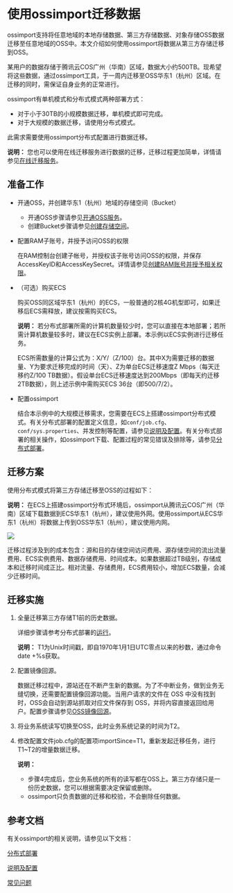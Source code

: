 # 使用ossimport迁移数据

ossimport支持将任意地域的本地存储数据、第三方存储数据、对象存储OSS数据迁移至任意地域的OSS中。本文介绍如何使用ossimport将数据从第三方存储迁移到OSS。

某用户的数据存储于腾讯云COS广州（华南）区域，数据大小约500TB。现希望将这些数据，通过ossimport工具，于一周内迁移至OSS华东1（杭州）区域。在迁移的同时，需保证自身业务的正常进行。

ossimport有单机模式和分布式模式两种部署方式：

-   对于小于30TB的小规模数据迁移，单机模式即可完成。
-   对于大规模的数据迁移，请使用分布式模式。

此需求需要使用ossimport分布式配置进行数据迁移。

**说明：** 您也可以使用在线迁移服务进行数据的迁移，迁移过程更加简单，详情请参见[在线迁移服务]()。

## 准备工作

-   开通OSS，并创建华东1（杭州）地域的存储空间（Bucket）
    -   开通OSS步骤请参见[开通OSS服务](/cn.zh-CN/控制台用户指南/开通OSS服务.md)。
    -   创建Bucket步骤请参见[创建存储空间](/cn.zh-CN/快速入门/控制台快速入门/创建存储空间.md)。
-   配置RAM子账号，并授予访问OSS的权限

    在RAM控制台创建子帐号，并授权该子账号访问OSS的权限，并保存AccessKeyID和AccessKeySecret。详情请参见[创建RAM账号并授予相关权限]()。

-   （可选）购买ECS

    购买OSS同区域华东1（杭州）的ECS，一般普通的2核4G机型即可，如果迁移后ECS需释放，建议按需购买ECS。

    **说明：** 若分布式部署所需的计算机数量较少时，您可以直接在本地部署；若所需计算机数量较多时，建议在ECS实例上部署。本示例以ECS实例进行迁移任务。

    ECS所需数量的计算公式为：X/Y/（Z/100）台。其中X为需要迁移的数据量、Y为要求迁移完成的时间（天）、Z为单台ECS迁移速度Z Mbps（每天迁移约Z/100 TB数据）。假设单台ECS迁移速度达到200Mbps（即每天约迁移2TB数据），则上述示例中需购买ECS 36台（即500/7/2）。

-   配置ossimport

    结合本示例中的大规模迁移需求，您需要在ECS上搭建ossimport分布式模式。有关分布式部署的配置定义信息，如`conf/job.cfg`、`conf/sys.properties`、并发控制等配置，请参见[说明及配置](/cn.zh-CN/常用工具/数据迁移工具ossimport/说明及配置.md)。有关分布式部署的相关操作，如ossimport下载、配置过程的常见错误及排除等，请参见[分布式部署](/cn.zh-CN/常用工具/数据迁移工具ossimport/分布式部署.md)。


## 迁移方案

使用分布式模式将第三方存储迁移至OSS的过程如下：

**说明：** 在ECS上搭建ossimport分布式环境后，ossimport从腾讯云COS广州（华南）区域下载数据到ECS华东1（杭州），建议使用外网。使用ossimport从ECS华东1（杭州）将数据上传到OSS华东1（杭州），建议使用内网。

![](https://static-aliyun-doc.oss-accelerate.aliyuncs.com/assets/img/zh-CN/5354449951/p1976.png)

迁移过程涉及到的成本包含：源和目的存储空间访问费用、源存储空间的流出流量费用、ECS实例费用、数据存储费用、时间成本。如果数据超过TB级别，存储成本和迁移时间成正比。相对流量、存储费用，ECS费用较小，增加ECS数量，会减少迁移时间。

## 迁移实施

1.  全量迁移第三方存储T1前的历史数据。

    详细步骤请参考分布式部署的[运行](/cn.zh-CN/常用工具/数据迁移工具ossimport/分布式部署.md)。

    **说明：** T1为Unix时间戳，即自1970年1月1日UTC零点以来的秒数，通过命令date +%s获取。

2.  配置镜像回源。

    数据迁移过程中，源站还在不断产生新的数据。为了不中断业务，做到业务无缝切换，还需要配置镜像回源功能。当用户请求的文件在 OSS 中没有找到时，OSS会自动到源站抓取对应文件保存到 OSS，并将内容直接返回给用户。配置步骤请参见[OSS镜像回源](/cn.zh-CN/控制台用户指南/存储空间管理/基础设置/回源规则/设置回源规则.md)。

3.  将业务系统读写切换至OSS，此时业务系统记录的时间为T2。

4.  修改配置文件job.cfg的配置项importSince=T1，重新发起迁移任务，进行T1~T2的增量数据迁移。

    **说明：**

    -   步骤4完成后，您业务系统的所有的读写都在OSS上。第三方存储只是一份历史数据，您可以根据需要决定保留或删除。
    -   ossimport只负责数据的迁移和校验，不会删除任何数据。

## 参考文档

有关ossimport的相关说明，请参见以下文档：

[分布式部署](/cn.zh-CN/常用工具/数据迁移工具ossimport/分布式部署.md)

[说明及配置](/cn.zh-CN/常用工具/数据迁移工具ossimport/说明及配置.md)

[常见问题](/cn.zh-CN/常用工具/数据迁移工具ossimport/常见问题.md)


